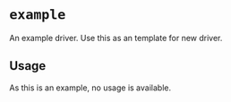 # `example`

An example driver. Use this as an template for new driver.

## Usage

As this is an example, no usage is available.